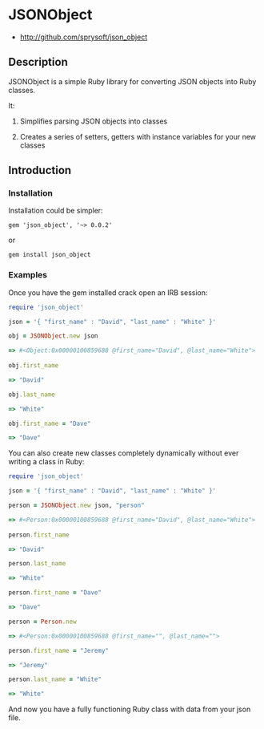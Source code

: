 # JSONObject

* http://github.com/sprysoft/json_object

## Description

JSONObject is a simple Ruby library for converting JSON objects into Ruby classes. 

It:

1. Simplifies parsing JSON objects into classes

2. Creates a series of setters, getters with instance variables for your new classes

## Introduction

### Installation

Installation could be simpler:

    gem 'json_object', '~> 0.0.2'

or

    gem install json_object


### Examples

Once you have the gem installed crack open an IRB session:

```ruby
require 'json_object'

json = '{ "first_name" : "David", "last_name" : "White" }'

obj = JSONObject.new json

=> #<Object:0x00000100859688 @first_name="David", @last_name="White"> 
 
obj.first_name

=> "David" 

obj.last_name

=> "White" 

obj.first_name = "Dave"

=> "Dave"

```

You can also create new classes completely dynamically without ever writing a class in Ruby:


```ruby
require 'json_object'

json = '{ "first_name" : "David", "last_name" : "White" }'

person = JSONObject.new json, "person"

=> #<Person:0x00000100859688 @first_name="David", @last_name="White"> 
 
person.first_name

=> "David"

person.last_name

=> "White"

person.first_name = "Dave"

=> "Dave"

person = Person.new

=> #<Person:0x00000100859688 @first_name="", @last_name=""> 

person.first_name = "Jeremy"

=> "Jeremy"

person.last_name = "White"

=> "White"

```


And now you have a fully functioning Ruby class with data from your json file.